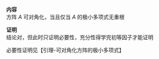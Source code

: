**内容**  
方阵 $A$ 可对角化，当且仅当 $A$ 的极小多项式无重根  
  
**证明**  
结论对，但此时只证明必要性，充分性得学完初等因子才能证明  
  
必要性证明见【引理-可对角化方阵的极小多项式】  
